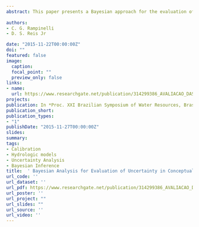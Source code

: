 ```yaml
---
abstract: This paper presents a Bayesian approach for the evaluation of uncertainty in rainfall-runoff modeling employing Markov Chain Monte Carlo (MCMC) methods. The Bayesian approach via MCMC provides the full posterior distribution of parameters and any function of them, including the distribution of simulated flows, allowing one to employ hydrologic model results in decision making process under a risk analysis framework. A basin located in the State of Ceará, in the northeast semiarid region, was selected to be used as an example for this study. The paper presents the posterior distributions of model parameters, as well as the standard deviation of the model error, and a description of uncertainty based on the 95% credible interval. Results illustrate the potential of the Bayesian approach in exploring the uncertainties in hydrologic modeling, although it is still necessary to explore the role prior and proposal distributions in the generation of the Markov chains. 
 
authors:
- C. G. Rampinelli 
- D. S. Reis Jr

date: "2015-11-22T00:00:00Z"
doi: ""
featured: false
image:
  caption: 
  focal_point: ""
  preview_only: false
links:
- name: 
  url: https://www.researchgate.net/publication/314299386_AVALIACAO_DAS_INCERTEZAS_DE_UM_MODELO_HIDROLOGICO_CONCEITUAL_CHUVA-VAZAO_A_PARTIR_DE_UMA_ABORDAGEM_BAYESIANA_BAYESIAN_ANALYSIS_FOR_EVALUATION_OF_UNCERTAINTY_INCONCEPTUAL_RAINFALL-RUNOFF_MODELS
projects:
publication: In *Proc. XXI Brazilian Symposium of Water Resources, Brasília/DF, Brazil. (in Portuguese)*
publication_short: 
publication_types:
- "1"
publishDate: "2015-11-27T00:00:00Z"
slides: 
summary:  
tags:
- Calibration
- Hydrologic models
- Uncertainty Analysis
- Bayesian Inference
title:  ' Bayesian Analysis for Evaluation of Uncertainty in Conceptual Rainfall-Runoff Models'
url_code: ''
url_dataset: ''
url_pdf: https://www.researchgate.net/publication/314299386_AVALIACAO_DAS_INCERTEZAS_DE_UM_MODELO_HIDROLOGICO_CONCEITUAL_CHUVA-VAZAO_A_PARTIR_DE_UMA_ABORDAGEM_BAYESIANA_BAYESIAN_ANALYSIS_FOR_EVALUATION_OF_UNCERTAINTY_INCONCEPTUAL_RAINFALL-RUNOFF_MODELS
url_poster: ''
url_project: ""
url_slides: ""
url_source: ''
url_video: ''
---
```




